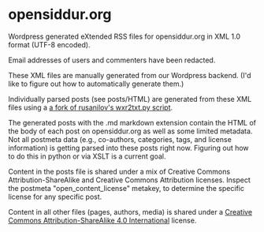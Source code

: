 # opensiddur.org

Wordpress generated eXtended RSS files for opensiddur.org in XML 1.0 format (UTF-8 encoded). 

Email addresses of users and commenters have been redacted.

These XML files are manually generated from our Wordpress backend. (I'd like to figure out how to automatically generate them.)

Individually parsed posts (see posts/HTML) are generated from these XML files using a <a href="https://gist.github.com/aharonium/1d148b57e2b8488f68e2f2781ce92e00">a fork of rusanilov's wxr2txt.py script</a>. 

The generated posts with the .md markdown extension contain the HTML of the body of each post on opensiddur.org as well as some limited metadata. Not all postmeta data (e.g., co-authors, categories, tags, and license information) is getting parsed into these posts right now. Figuring out how to do this in python or via XSLT is a current goal.

Content in the posts file is shared under a mix of Creative Commons Attribution-ShareAlike and Creative Commons Attribution licenses. Inspect the postmeta "open_content_license" metakey, to determine the specific license for any specific post.

Content in all other files (pages, authors, media) is shared under a <a href="https://creativecommons.org/licenses/by-sa/4.0/">Creative Commons Attribution-ShareAlike 4.0 International</a> license.
